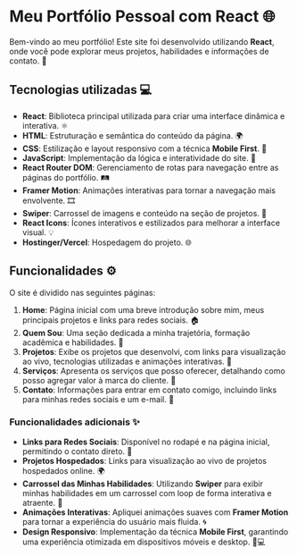 # Meu Portfólio Pessoal com React 🌐

Bem-vindo ao meu portfólio! Este site foi desenvolvido utilizando **React**, onde você pode explorar meus projetos, habilidades e informações de contato. 🚀

## Tecnologias utilizadas 💻

- **React**: Biblioteca principal utilizada para criar uma interface dinâmica e interativa. ⚛️
- **HTML**: Estruturação e semântica do conteúdo da página. 🌍
- **CSS**: Estilização e layout responsivo com a técnica **Mobile First**. 🎨
- **JavaScript**: Implementação da lógica e interatividade do site. 📜
- **React Router DOM**: Gerenciamento de rotas para navegação entre as páginas do portfólio. 🛤️
- **Framer Motion**: Animações interativas para tornar a navegação mais envolvente. 🎞️
- **Swiper**: Carrossel de imagens e conteúdo na seção de projetos. 🔄
- **React Icons**: Ícones interativos e estilizados para melhorar a interface visual. 💡
- **Hostinger/Vercel**: Hospedagem do projeto. 🌐

## Funcionalidades ⚙️

O site é dividido nas seguintes páginas:

1. **Home**: Página inicial com uma breve introdução sobre mim, meus principais projetos e links para redes sociais. 🏠
2. **Quem Sou**: Uma seção dedicada a minha trajetória, formação acadêmica e habilidades. 📖
3. **Projetos**: Exibe os projetos que desenvolvi, com links para visualização ao vivo, tecnologias utilizadas e animações interativas. 📂
4. **Serviços**: Apresenta os serviços que posso oferecer, detalhando como posso agregar valor à marca do cliente. 💼
5. **Contato**: Informações para entrar em contato comigo, incluindo links para minhas redes sociais e um e-mail. 📧

### Funcionalidades adicionais ✨

- **Links para Redes Sociais**: Disponível no rodapé e na página inicial, permitindo o contato direto. 🔗
- **Projetos Hospedados**: Links para visualização ao vivo de projetos hospedados online. 🌍
- **Carrossel das Minhas Habilidades**: Utilizando **Swiper** para exibir minhas habilidades em um carrossel com loop de forma interativa e atraente. 🎠
- **Animações Interativas**: Apliquei animações suaves com **Framer Motion** para tornar a experiência do usuário mais fluida. 🌀
- **Design Responsivo**: Implementação da técnica **Mobile First**, garantindo uma experiência otimizada em dispositivos móveis e desktop. 📱💻
